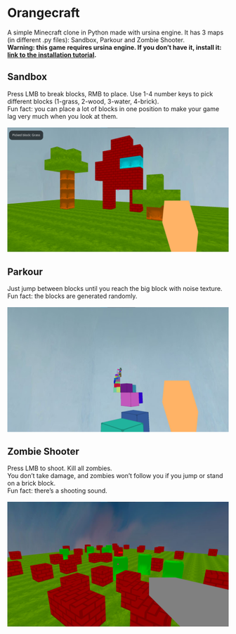 # Orangecraft
A simple Minecraft clone in Python made with ursina engine. It has 3 maps (in different .py files): Sandbox, Parkour and Zombie Shooter.<br>
<b>Warning: this game requires ursina engine. If you don’t have it, install it: <a href="https://www.ursinaengine.org/installation.html">link to the installation tutorial</a>.</b>

## Sandbox
Press LMB to break blocks, RMB to place. Use 1-4 number keys to pick different blocks (1-grass, 2-wood, 3-water, 4-brick).<br>
Fun fact: you can place a lot of blocks in one position to make your game lag very much when you look at them.<br><br>
<img src="Screenshots/Screenshot1.png">

## Parkour
Just jump between blocks until you reach the big block with noise texture.<br>
Fun fact: the blocks are generated randomly.<br><br>
<img src="Screenshots/Screenshot2.png">

## Zombie Shooter
Press LMB to shoot. Kill all zombies.<br>
You don’t take damage, and zombies won’t follow you if you jump or stand on a brick block.<br>
Fun fact: there’s a shooting sound.<br><br>
<img src="Screenshots/Screenshot3.png">
